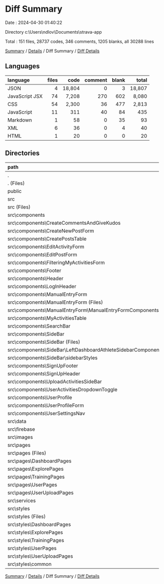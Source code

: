 # Diff Summary

Date : 2024-04-30 01:40:22

Directory c:\\Users\\ndlov\\Documents\\strava-app

Total : 151 files,  28737 codes, 346 comments, 1205 blanks, all 30288 lines

[Summary](results.md) / [Details](details.md) / Diff Summary / [Diff Details](diff-details.md)

## Languages
| language | files | code | comment | blank | total |
| :--- | ---: | ---: | ---: | ---: | ---: |
| JSON | 4 | 18,804 | 0 | 3 | 18,807 |
| JavaScript JSX | 74 | 7,208 | 270 | 602 | 8,080 |
| CSS | 54 | 2,300 | 36 | 477 | 2,813 |
| JavaScript | 11 | 311 | 40 | 84 | 435 |
| Markdown | 1 | 58 | 0 | 35 | 93 |
| XML | 6 | 36 | 0 | 4 | 40 |
| HTML | 1 | 20 | 0 | 0 | 20 |

## Directories
| path | files | code | comment | blank | total |
| :--- | ---: | ---: | ---: | ---: | ---: |
| . | 151 | 28,737 | 346 | 1,205 | 30,288 |
| . (Files) | 3 | 18,840 | 0 | 37 | 18,877 |
| public | 2 | 35 | 0 | 1 | 36 |
| src | 146 | 9,862 | 346 | 1,167 | 11,375 |
| src (Files) | 3 | 462 | 7 | 30 | 499 |
| src\\components | 59 | 7,155 | 241 | 742 | 8,138 |
| src\\components\\CreateCommentsAndGiveKudos | 5 | 409 | 12 | 37 | 458 |
| src\\components\\CreateNewPostForm | 2 | 122 | 1 | 12 | 135 |
| src\\components\\CreatePostsTable | 1 | 108 | 1 | 11 | 120 |
| src\\components\\EditActivityForm | 2 | 278 | 31 | 25 | 334 |
| src\\components\\EditPostForm | 2 | 219 | 16 | 28 | 263 |
| src\\components\\FilteringMyActivitiesForm | 3 | 157 | 2 | 16 | 175 |
| src\\components\\Footer | 2 | 268 | 2 | 28 | 298 |
| src\\components\\Header | 2 | 845 | 35 | 91 | 971 |
| src\\components\\LogInHeader | 1 | 29 | 0 | 4 | 33 |
| src\\components\\ManualEntryForm | 4 | 507 | 17 | 51 | 575 |
| src\\components\\ManualEntryForm (Files) | 2 | 303 | 17 | 40 | 360 |
| src\\components\\ManualEntryForm\\ManualEntryFormComponents | 2 | 204 | 0 | 11 | 215 |
| src\\components\\MyActivitiesTable | 3 | 203 | 0 | 19 | 222 |
| src\\components\\SearchBar | 2 | 75 | 0 | 12 | 87 |
| src\\components\\SideBar | 14 | 2,723 | 102 | 294 | 3,119 |
| src\\components\\SideBar (Files) | 5 | 1,429 | 81 | 117 | 1,627 |
| src\\components\\SideBar\\LeftDashboardAthleteSidebarComponents | 6 | 596 | 12 | 37 | 645 |
| src\\components\\SideBar\\sidebarStyles | 3 | 698 | 9 | 140 | 847 |
| src\\components\\SignUpFooter | 2 | 152 | 0 | 7 | 159 |
| src\\components\\SignUpHeader | 1 | 47 | 0 | 4 | 51 |
| src\\components\\UploadActivitiesSideBar | 2 | 51 | 0 | 4 | 55 |
| src\\components\\UserActivitiesDropdownToggle | 2 | 45 | 0 | 8 | 53 |
| src\\components\\UserProfile | 3 | 396 | 10 | 46 | 452 |
| src\\components\\UserProfileForm | 3 | 360 | 12 | 24 | 396 |
| src\\components\\UserSettingsNav | 3 | 161 | 0 | 21 | 182 |
| src\\data | 1 | 7 | 0 | 0 | 7 |
| src\\firebase | 1 | 22 | 5 | 5 | 32 |
| src\\images | 6 | 36 | 0 | 4 | 40 |
| src\\pages | 34 | 1,203 | 47 | 162 | 1,412 |
| src\\pages (Files) | 5 | 818 | 21 | 61 | 900 |
| src\\pages\\DashboardPages | 5 | 117 | 15 | 27 | 159 |
| src\\pages\\ExplorePages | 8 | 72 | 0 | 24 | 96 |
| src\\pages\\TrainingPages | 7 | 85 | 2 | 24 | 111 |
| src\\pages\\UserPages | 4 | 58 | 0 | 12 | 70 |
| src\\pages\\UserUploadPages | 5 | 53 | 9 | 14 | 76 |
| src\\services | 8 | 270 | 35 | 76 | 381 |
| src\\styles | 34 | 707 | 11 | 148 | 866 |
| src\\styles (Files) | 4 | 324 | 0 | 63 | 387 |
| src\\styles\\DashboardPages | 5 | 63 | 3 | 17 | 83 |
| src\\styles\\ExplorePages | 8 | 0 | 0 | 8 | 8 |
| src\\styles\\TrainingPages | 7 | 0 | 0 | 7 | 7 |
| src\\styles\\UserPages | 4 | 21 | 0 | 5 | 26 |
| src\\styles\\UserUploadPages | 5 | 21 | 0 | 7 | 28 |
| src\\styles\\common | 1 | 278 | 8 | 41 | 327 |

[Summary](results.md) / [Details](details.md) / Diff Summary / [Diff Details](diff-details.md)